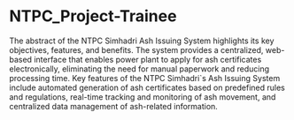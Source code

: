# NTPC_Project-Trainee

The abstract of the NTPC Simhadri Ash Issuing System highlights its key objectives,
features, and benefits. The system provides a centralized, web-based interface that enables
power plant to apply for ash certificates electronically, eliminating the need for manual
paperwork and reducing processing time. Key features of the NTPC Simhadri`s Ash Issuing
System include automated generation of ash certificates based on predefined rules and
regulations, real-time tracking and monitoring of ash movement, and centralized data
management of ash-related information.

